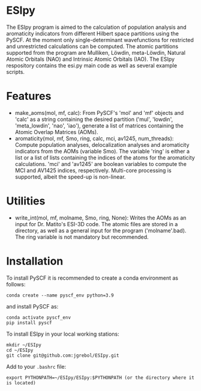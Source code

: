 # ESIpy
The ESIpy program is aimed to the calculation of population analysis and aromaticity indicators from different Hilbert space partitions using the PySCF. At the moment only single-determinant wavefunctions for restricted and unrestricted calculations can be computed. The atomic partitions supported from the program are Mulliken, Löwdin, meta-Löwdin, Natural Atomic Orbitals (NAO) and Intrinsic Atomic Orbitals (IAO). The ESIpy respository contains the esi.py main code as well as several example scripts.

# Features
- make_aoms(mol, mf, calc): From PySCF's 'mol' and 'mf' objects and 'calc' as a string containing the desired partition ('mul', 'lowdin', 'meta_lowdin', 'nao', 'iao'), generate a list of matrices containing the Atomic Overlap Matrices (AOMs).
- aromaticity(mol, mf, Smo, ring, calc, mci, av1245, num_threads): Compute population analyses, delocalization analyses and aromaticity indicators from the AOMs (variable Smo). The variable 'ring' is either a list or a list of lists containing the indices of the atoms for the aromaticity calculations. 'mci' and 'av1245' are boolean variables to compute the MCI and AV1425 indices, respectively. Multi-core processing is supported, albeit the speed-up is non-linear.

# Utilities
- write_int(mol, mf, molname, Smo, ring, None): Writes the AOMs as an input for Dr. Matito's ESI-3D code. The atomic files are stored in a directory, as well as a general input for the program ('molname'.bad). The ring variable is not mandatory but recommended.

# Installation
To install PySCF it is recommended to create a conda environment as follows:
```
conda create --name pyscf_env python=3.9
```
and install PySCF as:
```
conda activate pyscf_env
pip install pyscf
```
To install ESIpy in your local working stations:
```
mkdir ~/ESIpy
cd ~/ESIpy
git clone git@github.com:jgrebol/ESIpy.git
```
Add to your ```.bashrc``` file:
```
export PYTHONPATH=~/ESIpy/ESIpy:$PYTHONPATH (or the directory where it is located)
```
